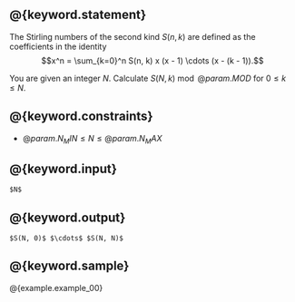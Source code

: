 ## @{keyword.statement}
The Stirling numbers of the second kind $S(n, k)$ are defined as the coefficients in the identity
$$x^n = \sum_{k=0}^n S(n, k) x (x - 1) \cdots (x - (k - 1)).$$

You are given an integer $N$.
Calculate $S(N, k) \bmod @{param.MOD}$ for $0 \le k \le N$.

## @{keyword.constraints}

- $@{param.N_MIN} \le N \le @{param.N_MAX}$

## @{keyword.input}

~~~
$N$
~~~

## @{keyword.output}

~~~
$S(N, 0)$ $\cdots$ $S(N, N)$
~~~

## @{keyword.sample}

@{example.example_00}
